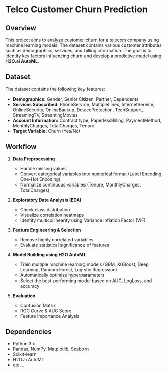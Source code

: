# Telco Customer Churn Prediction

## Overview
This project aims to analyze customer churn for a telecom company using machine learning models. The dataset contains various customer attributes such as demographics, services, and billing information. The goal is to identify key factors influencing churn and develop a predictive model using **H2O.ai AutoML**.

## Dataset
The dataset contains the following key features:
- **Demographics:** Gender, Senior Citizen, Partner, Dependents
- **Services Subscribed:** PhoneService, MultipleLines, InternetService, OnlineSecurity, OnlineBackup, DeviceProtection, TechSupport, StreamingTV, StreamingMovies
- **Account Information:** Contract type, PaperlessBilling, PaymentMethod, MonthlyCharges, TotalCharges, Tenure
- **Target Variable:** Churn (Yes/No)

## Workflow
1. **Data Preprocessing**
   - Handle missing values
   - Convert categorical variables into numerical format (Label Encoding, One-Hot Encoding)
   - Normalize continuous variables (Tenure, MonthlyCharges, TotalCharges)

2. **Exploratory Data Analysis (EDA)**
   - Check class distribution
   - Visualize correlation heatmaps
   - Identify multicollinearity using Variance Inflation Factor (VIF)

3. **Feature Engineering & Selection**
   - Remove highly correlated variables
   - Evaluate statistical significance of features

4. **Model Building using H2O AutoML**
   - Train multiple machine learning models (GBM, XGBoost, Deep Learning, Random Forest, Logistic Regression)
   - Automatically optimize hyperparameters
   - Select the best-performing model based on AUC, LogLoss, and accuracy

5. **Evaluation**
   - Confusion Matrix
   - ROC Curve & AUC Score
   - Feature Importance Analysis

## Dependencies
- Python 3.x
- Pandas, NumPy, Matplotlib, Seaborn
- Scikit-learn
- H2O.ai AutoML
- etc....
